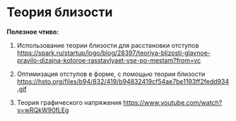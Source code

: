 # Теория близости

**Полезное чтиво:**

1. Использование теории близости для расстановки отступов
https://spark.ru/startup/logo/blog/28397/teoriya-blizosti-glavnoe-pravilo-dizajna-kotoroe-rasstavlyaet-vse-po-mestam?from=vc

2. Оптимизация отступов в форме, с помощью теории близости
https://hsto.org/files/b94/832/419/b94832419cf54ae7be1193ff2fedd934.gif

3. Теория графического напряжения
https://www.youtube.com/watch?v=wRQkW90fLEg




